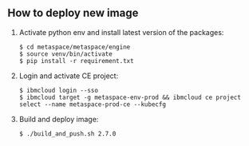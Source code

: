 ## How to deploy new image

1. Activate python env and install latest version of the packages:
   ```
   $ cd metaspace/metaspace/engine
   $ source venv/bin/activate
   $ pip install -r requirement.txt
   ```
2. Login and activate CE project:
   ```
   $ ibmcloud login --sso
   $ ibmcloud target -g metaspace-env-prod && ibmcloud ce project select --name metaspace-prod-ce --kubecfg
   ```
3. Build and deploy image:
   ```
   $ ./build_and_push.sh 2.7.0
   ```
   
   
